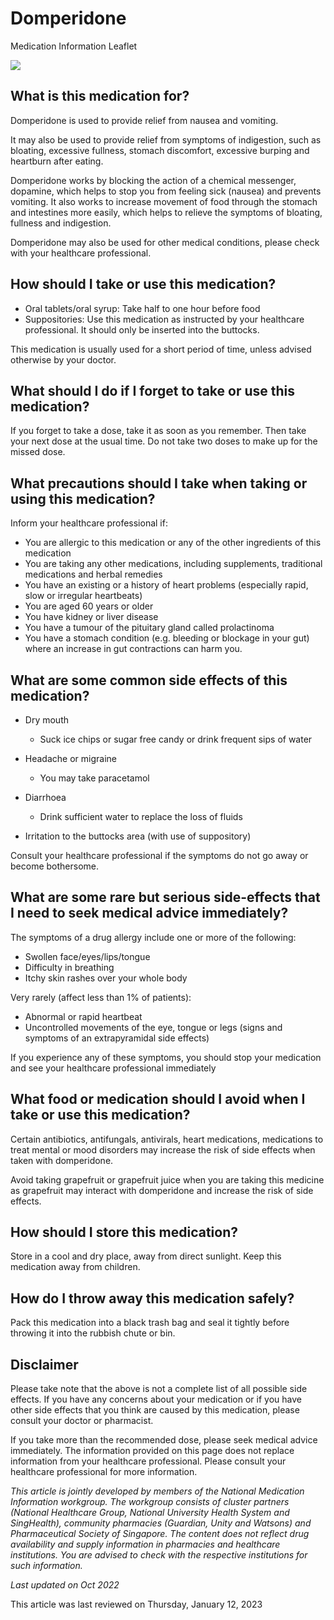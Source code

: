 # Domperidone

Medication Information Leaflet

![](https://ch-api.healthhub.sg/api/public/content/7a0f4f76278b4824ab341c5799249c69?v=fb5b1a9e&t=azheaderimage)

What is this medication for?
----------------------------

Domperidone is used to provide relief from nausea and vomiting.

It may also be used to provide relief from symptoms of indigestion, such as bloating, excessive fullness, stomach discomfort, excessive burping and heartburn after eating.

Domperidone works by blocking the action of a chemical messenger, dopamine, which helps to stop you from feeling sick (nausea) and prevents vomiting. It also works to increase movement of food through the stomach and intestines more easily, which helps to relieve the symptoms of bloating, fullness and indigestion.

Domperidone may also be used for other medical conditions, please check with your healthcare professional.

How should I take or use this medication?
-----------------------------------------

* Oral tablets/oral syrup: Take half to one hour before food
* Suppositories: Use this medication as instructed by your healthcare professional. It should only be inserted into the buttocks.

This medication is usually used for a short period of time, unless advised otherwise by your doctor.

What should I do if I forget to take or use this medication?
------------------------------------------------------------

If you forget to take a dose, take it as soon as you remember. Then take your next dose at the usual time. Do not take two doses to make up for the missed dose.

What precautions should I take when taking or using this medication?
--------------------------------------------------------------------

Inform your healthcare professional if:

* You are allergic to this medication or any of the other ingredients of this medication
* You are taking any other medications, including supplements, traditional medications and herbal remedies
* You have an existing or a history of heart problems (especially rapid, slow or irregular heartbeats)
* You are aged 60 years or older
* You have kidney or liver disease
* You have a tumour of the pituitary gland called prolactinoma
* You have a stomach condition (e.g. bleeding or blockage in your gut) where an increase in gut contractions can harm you.

What are some common side effects of this medication?
-----------------------------------------------------

* Dry mouth

  + Suck ice chips or sugar free candy or drink frequent sips of water
* Headache or migraine

  + You may take paracetamol
* Diarrhoea

  + Drink sufficient water to replace the loss of fluids
* Irritation to the buttocks area (with use of suppository)

Consult your healthcare professional if the symptoms do not go away or become bothersome.

What are some rare but serious side-effects that I need to seek medical advice immediately?
-------------------------------------------------------------------------------------------

The symptoms of a drug allergy include one or more of the following:

* Swollen face/eyes/lips/tongue
* Difficulty in breathing
* Itchy skin rashes over your whole body

Very rarely (affect less than 1% of patients):

* Abnormal or rapid heartbeat
* Uncontrolled movements of the eye, tongue or legs (signs and symptoms of an extrapyramidal side effects)

If you experience any of these symptoms, you should stop your medication and see your healthcare professional immediately

What food or medication should I avoid when I take or use this medication?
--------------------------------------------------------------------------

Certain antibiotics, antifungals, antivirals, heart medications, medications to treat mental or mood disorders may increase the risk of side effects when taken with domperidone.

Avoid taking grapefruit or grapefruit juice when you are taking this medicine as grapefruit may interact with domperidone and increase the risk of side effects.

How should I store this medication?
-----------------------------------

Store in a cool and dry place, away from direct sunlight. Keep this medication away from children.

How do I throw away this medication safely?
-------------------------------------------

Pack this medication into a black trash bag and seal it tightly before throwing it into the rubbish chute or bin.

Disclaimer
----------

Please take note that the above is not a complete list of all possible side effects. If you have any concerns about your medication or if you have other side effects that you think are caused by this medication, please consult your doctor or pharmacist.

If you take more than the recommended dose, please seek medical advice immediately. The information provided on this page does not replace information from your healthcare professional. Please consult your healthcare professional for more information.

*This article is jointly developed by members of the National Medication Information workgroup. The workgroup consists of cluster partners (National Healthcare Group, National University Health System and SingHealth), community pharmacies (Guardian, Unity and Watsons) and Pharmaceutical Society of Singapore. The content does not reflect drug availability and supply information in pharmacies and healthcare institutions. You are advised to check with the respective institutions for such information.*

*Last updated on Oct 2022*

This article was last reviewed on
Thursday, January 12, 2023